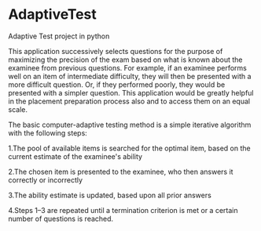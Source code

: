 # AdaptiveTest
Adaptive Test project in python

This application successively selects questions for the purpose of maximizing the precision of the exam based on what is known about the examinee from previous questions. For example, if an examinee performs well on an item of intermediate difficulty, they will then be presented with a more difficult question. Or, if they performed poorly, they would be presented with a simpler question. This application would be greatly helpful in the placement preparation process also and to access them on an equal scale. 

The basic computer-adaptive testing method is a simple iterative algorithm with the following steps: 

1.The pool of available items is searched for the optimal item, based on the current estimate of the examinee's ability 

2.The chosen item is presented to the examinee, who then answers it correctly or incorrectly 

3.The ability estimate is updated, based upon all prior answers 

4.Steps 1–3 are repeated until a termination criterion is met or a certain number of questions is reached. 
